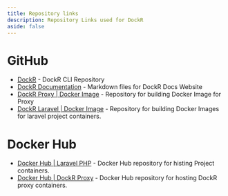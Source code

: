 ```yaml
---
title: Repository links
description: Repository Links used for DockR
aside: false
---
```


# GitHub

- <a href="https://github.com/sharanvelu/dockr" target="_blank">DockR</a> - DockR CLI Repository
- <a href="https://github.com/sharanvelu/dockr-documentation" target="_blank">DockR Documentation</a> - Markdown files for DockR Docs Website
- <a href="https://github.com/sharanvelu/dockr-proxy" target="_blank">DockR Proxy | Docker Image</a> - Repository for building Docker Image for Proxy
- <a href="https://github.com/sharanvelu/dockr-laravel-php" target="_blank">DockR Laravel | Docker Image</a> - Repository for building Docker Images for laravel project containers.

# Docker Hub

- <a href="https://hub.docker.com/r/sharanvelu/laravel-php/tags" target="_blank">Docker Hub | Laravel PHP</a> - Docker Hub repository for histing Project containers.
- <a href="https://hub.docker.com/r/sharanvelu/dockr-proxy/tags" target="_blank">Docker Hub | DockR Proxy</a> - Docker Hub repository for hosting DockR proxy containers.
